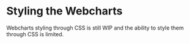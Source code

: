 # Styling the Webcharts

Webcharts styling through CSS is still WIP and the ability to style them through
CSS is limited.
